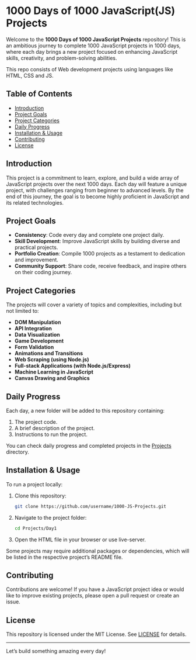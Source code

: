 # 1000 Days of 1000 JavaScript(JS) Projects

Welcome to the **1000 Days of 1000 JavaScript Projects** repository! This is an ambitious journey to complete 1000 JavaScript projects in 1000 days, where each day brings a new project focused on enhancing JavaScript skills, creativity, and problem-solving abilities.<br>

This repo consists of Web development projects using languages like HTML, CSS and JS.

## Table of Contents
- [Introduction](#introduction)
- [Project Goals](#project-goals)
- [Project Categories](#project-categories)
- [Daily Progress](#daily-progress)
- [Installation & Usage](#installation--usage)
- [Contributing](#contributing)
- [License](#license)

## Introduction
This project is a commitment to learn, explore, and build a wide array of JavaScript projects over the next 1000 days. Each day will feature a unique project, with challenges ranging from beginner to advanced levels. By the end of this journey, the goal is to become highly proficient in JavaScript and its related technologies.

## Project Goals
- **Consistency**: Code every day and complete one project daily.
- **Skill Development**: Improve JavaScript skills by building diverse and practical projects.
- **Portfolio Creation**: Compile 1000 projects as a testament to dedication and improvement.
- **Community Support**: Share code, receive feedback, and inspire others on their coding journey.

## Project Categories
The projects will cover a variety of topics and complexities, including but not limited to:
- **DOM Manipulation**
- **API Integration**
- **Data Visualization**
- **Game Development**
- **Form Validation**
- **Animations and Transitions**
- **Web Scraping (using Node.js)**
- **Full-stack Applications (with Node.js/Express)**
- **Machine Learning in JavaScript**
- **Canvas Drawing and Graphics**

## Daily Progress
Each day, a new folder will be added to this repository containing:
1. The project code.
2. A brief description of the project.
3. Instructions to run the project.

You can check daily progress and completed projects in the [Projects](./Projects) directory.

## Installation & Usage
To run a project locally:
1. Clone this repository:
    ```bash
    git clone https://github.com/username/1000-JS-Projects.git
    ```
2. Navigate to the project folder:
    ```bash
    cd Projects/Day1
    ```
3. Open the HTML file in your browser or use live-server.

Some projects may require additional packages or dependencies, which will be listed in the respective project’s README file.

## Contributing
Contributions are welcome! If you have a JavaScript project idea or would like to improve existing projects, please open a pull request or create an issue.

## License
This repository is licensed under the MIT License. See [LICENSE](./LICENSE) for details.

---

Let’s build something amazing every day!



